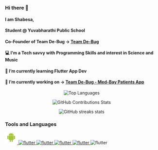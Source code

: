 ### Hi there 👋

#### I am Shabesa, 
#### Student @ Yuvabharathi Public School
#### Co-Founder of Team De-Bug -> [Team De-Bug](https://github.com/Team-De-bug)

#### 💻 I'm a Tech savvy with Programming Skills and interest in Science and Music
#### 🌱 I’m currently learning Flutter App Dev
#### 🔭 I’m currently working on -> [Team De-Bug - Med-Bay Patients App](https://github.com/Team-De-bug/med_bay_patients)

<p align="center">
  <img alt="Top Languages" src="https://github-readme-stats.vercel.app/api/top-langs?username=shabesa&theme=radical&show_icons=true&locale=en" />
</p>

<p align="center">
  <img alt="GitHub Contributions Stats" src="https://github-readme-stats.vercel.app/api?username=shabesa&count_private=true&show_icons=true&theme=radical&include_all_commits=true" />
</p>

<p align="center">
  <img alt="GitHub streaks stats" src="https://github-readme-streak-stats.herokuapp.com/?user=shabesa&theme=radical" />
</p>

### Tools and Languages
<p align="left"> 
  <a href="https://developer.android.com" target="_blank"> <img src="https://raw.githubusercontent.com/devicons/devicon/master/icons/android/android-original-wordmark.svg"       alt="android" width="40" height="40"/> 
  </a>
  <a href="https://www.flutter.dev" target="_blank"> <img src="https://www.vectorlogo.zone/logos/flutterio/flutterio-icon.svg" alt="flutter" width="40" height="40"/>
  </a>
  <a href="https://www.python.org" target="_blank"> <img src="https://www.vectorlogo.zone/logos/python/python-vertical.svg" alt="flutter" width="40" height="40"/>
  </a>
  <a href="https://www.raspberrypi.org" target="_blank"> <img src="https://www.vectorlogo.zone/logos/raspberrypi/raspberrypi-icon.svg" alt="flutter" width="40" height="40"/>
  </a>
  <a href="https://www.w3schools.com/html/default.asp" target="_blank"> <img src="https://www.vectorlogo.zone/logos/w3_html5/w3_html5-icon.svg" alt="flutter" width="40" height="40"/>
  </a>
  <img src="https://upload.vectorlogo.zone/logos/visualstudio_code/images/a4381320-f83c-4a29-9db3-b241c1d096b1.svg" alt="flutter" width="40" height="40"/>
  </a>
  
</p>

<!--
**shabesa/shabesa** is a ✨ _special_ ✨ repository because its `README.md` (this file) appears on your GitHub profile.

Here are some ideas to get you started:

- 🔭 I’m currently working on ...
- 🌱 I’m currently learning ...
- 👯 I’m looking to collaborate on ...
- 🤔 I’m looking for help with ...
- 💬 Ask me about ...
- 📫 How to reach me: ...
- 😄 Pronouns: ...
- ⚡ Fun fact: ...
-->
